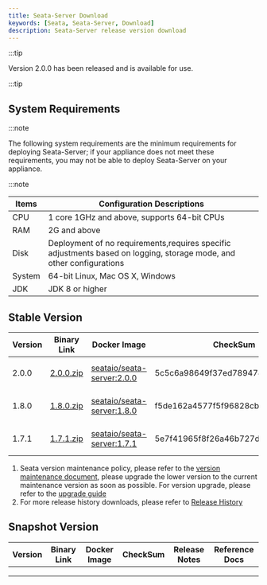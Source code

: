 ```yaml
---
title: Seata-Server Download
keywords: [Seata, Seata-Server, Download]
description: Seata-Server release version download
---
```


:::tip

Version 2.0.0 has been released and is available for use.

:::tip

## System Requirements

:::note

The following system requirements are the minimum requirements for deploying Seata-Server; if your appliance does not meet these requirements, you may not be able to deploy Seata-Server on your appliance.

:::note

| Items  | Configuration Descriptions                                   |
| ------ | ------------------------------------------------------------ |
| CPU    | 1 core 1GHz and above, supports 64-bit CPUs                  |
| RAM    | 2G and above                                                 |
| Disk   | Deployment of no requirements,requires specific adjustments based on logging, storage mode, and other configurations |
| System | 64-bit Linux, Mac OS X, Windows                              |
| JDK    | JDK 8 or higher                                              |

## Stable Version

| Version | Binary Link                                                  | Docker Image                                                 | CheckSum                         | Release Notes                                    | Reference Docs                                   |
| ------- | ------------------------------------------------------------ | ------------------------------------------------------------ | -------------------------------- | ------------------------------------------------ | ------------------------------------------------ |
| 2.0.0   | [2.0.0.zip](https://github.com/seata/seata/releases/download/v2.0.0/seata-server-2.0.0.zip) | [seataio/seata-server:2.0.0](https://hub.docker.com/r/seataio/seata-server/tags?page=1&name=2.0.0) | 5c5c6a98649f37ed7894743b21bc8777 | [2.0.x Release Notes](/docs/release-notes/)      | [2.0.x Quick Start](/docs/user/quickstart/)      |
| 1.8.0   | [1.8.0.zip](https://github.com/seata/seata/releases/download/v1.8.0/seata-server-1.8.0.zip) | [seataio/seata-server:1.8.0](https://hub.docker.com/r/seataio/seata-server/tags?page=1&name=1.8.0) | f5de162a4577f5f96828cba75d912240 | [1.8.x Release Notes](/docs/v1.8/release-notes/) | [1.8.x Quick Start](/docs/v1.8/user/quickstart/) |
| 1.7.1   | [1.7.1.zip](https://github.com/seata/seata/releases/download/v1.7.1/seata-server-1.7.1.zip) | [seataio/seata-server:1.7.1](https://hub.docker.com/r/seataio/seata-server/tags?page=1&name=1.7.1) | 5e7f41965f8f26a46b727d204eef3054 | [1.7.x Release Notes](/docs/v1.7/release-notes/) | [1.7.x Quick Start](/docs/v1.7/user/quickstart/) |

1. Seata version maintenance policy, please refer to the [version maintenance document](https://seata.io), please upgrade the lower version to the current maintenance version as soon as possible. For version upgrade, please refer to the [upgrade guide](/docs/ops/upgrade)
2. For more release history downloads, please refer to [Release History](/unversioned/release-history/seata-server)

## Snapshot Version

| Version | Binary Link | Docker Image | CheckSum | Release Notes | Reference Docs |
| ---- | ---- | ---- | ---- | ---- | ---- |
|      |      |      |      |      |      |
|      |      |      |      |      |      |
|      |      |      |      |      |      |
